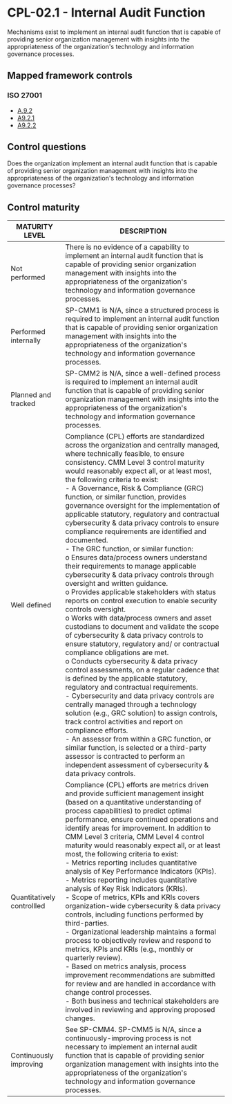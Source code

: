 # CPL-02.1 - Internal Audit Function
Mechanisms exist to implement an internal audit function that is capable of providing senior organization management with insights into the appropriateness of the organization's technology and information governance processes.
## Mapped framework controls
### ISO 27001
- [A.9.2](../iso27001/a-9.md#a92)
- [A9.2.1](../iso27001/a-2.md#a21)
- [A9.2.2](../iso27001/a-2.md#a22)
## Control questions
Does the organization implement an internal audit function that is capable of providing senior organization management with insights into the appropriateness of the organization's technology and information governance processes?
## Control maturity
|       MATURITY LEVEL       |                                                                                                                                                                                                                                                                                                                                                                                                                                                                                                                                                                                                                                                                                                                                                                                                                                            DESCRIPTION                                                                                                                                                                                                                                                                                                                                                                                                                                                                                                                                                                                                                                                                                                                                                                                                                                            |
|----------------------------|---------------------------------------------------------------------------------------------------------------------------------------------------------------------------------------------------------------------------------------------------------------------------------------------------------------------------------------------------------------------------------------------------------------------------------------------------------------------------------------------------------------------------------------------------------------------------------------------------------------------------------------------------------------------------------------------------------------------------------------------------------------------------------------------------------------------------------------------------------------------------------------------------------------------------------------------------------------------------------------------------------------------------------------------------------------------------------------------------------------------------------------------------------------------------------------------------------------------------------------------------------------------------------------------------------------------------------------------------------------------------------------------------------------------------------------------------------------------------------------------------------------------------------------------------------------------------------------------------------------------------------------------------------------------------------------------------|
| Not performed              | There is no evidence of a capability to implement an internal audit function that is capable of providing senior organization management with insights into the appropriateness of the organization's technology and information governance processes.                                                                                                                                                                                                                                                                                                                                                                                                                                                                                                                                                                                                                                                                                                                                                                                                                                                                                                                                                                                                                                                                                                                                                                                                                                                                                                                                                                                                                                            |
| Performed internally       | SP-CMM1 is N/A, since a structured process is required to implement an internal audit function that is capable of providing senior organization management with insights into the appropriateness of the organization's technology and information governance processes.                                                                                                                                                                                                                                                                                                                                                                                                                                                                                                                                                                                                                                                                                                                                                                                                                                                                                                                                                                                                                                                                                                                                                                                                                                                                                                                                                                                                                          |
| Planned and tracked        | SP-CMM2 is N/A, since a well-defined process is required to implement an internal audit function that is capable of providing senior organization management with insights into the appropriateness of the organization's technology and information governance processes.                                                                                                                                                                                                                                                                                                                                                                                                                                                                                                                                                                                                                                                                                                                                                                                                                                                                                                                                                                                                                                                                                                                                                                                                                                                                                                                                                                                                                        |
| Well defined               | Compliance (CPL) efforts are standardized across the organization and centrally managed, where technically feasible, to ensure consistency. CMM Level 3 control maturity would reasonably expect all, or at least most, the following criteria to exist:<br>- A Governance, Risk & Compliance (GRC) function, or similar function, provides governance oversight for the implementation of applicable statutory, regulatory and contractual cybersecurity & data privacy controls to ensure compliance requirements are identified and documented.<br>- The GRC function, or similar function:<br>o	Ensures data/process owners understand their requirements to manage applicable cybersecurity & data privacy controls through oversight and written guidance. <br>o	Provides applicable stakeholders with status reports on control execution to enable security controls oversight.<br>o	Works with data/process owners and asset custodians to document and validate the scope of cybersecurity & data privacy controls to ensure statutory, regulatory and/ or contractual compliance obligations are met.<br>o	Conducts cybersecurity & data privacy control assessments, on a regular cadence that is defined by the applicable statutory, regulatory and contractual requirements.<br>- Cybersecurity and data privacy controls are centrally managed through a technology solution (e.g., GRC solution) to assign controls, track control activities and report on compliance efforts.<br>- An assessor from within a GRC function, or similar function, is selected or a third-party assessor is contracted to perform an independent assessment of cybersecurity & data privacy controls. |
| Quantitatively controllled | Compliance (CPL) efforts are metrics driven and provide sufficient management insight (based on a quantitative understanding of process capabilities) to predict optimal performance, ensure continued operations and identify areas for improvement. In addition to CMM Level 3 criteria, CMM Level 4 control maturity would reasonably expect all, or at least most, the following criteria to exist:<br>- 	Metrics reporting includes quantitative analysis of Key Performance Indicators (KPIs).<br>- 	Metrics reporting includes quantitative analysis of Key Risk Indicators (KRIs).<br>- 	Scope of metrics, KPIs and KRIs covers organization-wide cybersecurity & data privacy controls, including functions performed by third-parties.<br>- 	Organizational leadership maintains a formal process to objectively review and respond to metrics, KPIs and KRIs (e.g., monthly or quarterly review).<br>- 	Based on metrics analysis, process improvement recommendations are submitted for review and are handled in accordance with change control processes.<br>- 	Both business and technical stakeholders are involved in reviewing and approving proposed changes.                                                                                                                                                                                                                                                                                                                                                                                                                                                                                                                        |
| Continuously improving     | See SP-CMM4. SP-CMM5 is N/A, since a continuously-improving process is not necessary to implement an internal audit function that is capable of providing senior organization management with insights into the appropriateness of the organization's technology and information governance processes.                                                                                                                                                                                                                                                                                                                                                                                                                                                                                                                                                                                                                                                                                                                                                                                                                                                                                                                                                                                                                                                                                                                                                                                                                                                                                                                                                                                            |
